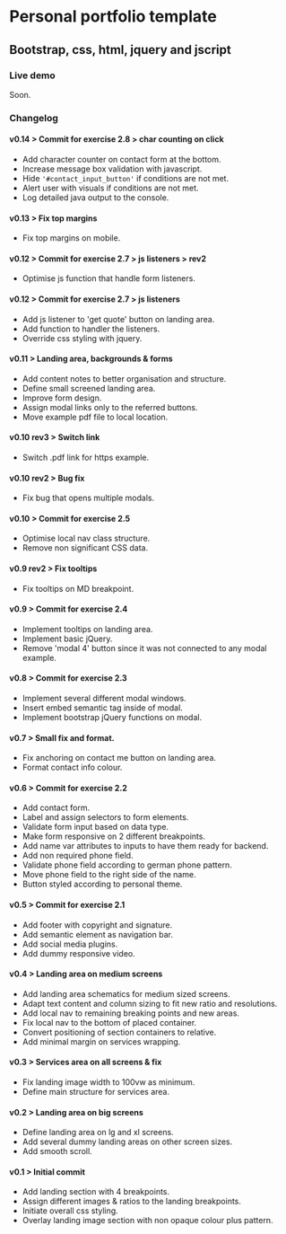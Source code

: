 # Personal portfolio template
## Bootstrap, css, html, jquery and jscript

### Live demo
Soon.

### Changelog

#### v0.14 > Commit for exercise 2.8 > char counting on click
- Add character counter on contact form at the bottom.
- Increase message box validation with javascript.
- Hide `'#contact_input_button'` if conditions are not met.
- Alert user with visuals if conditions are not met.
- Log detailed java output to the console.

#### v0.13 > Fix top margins
- Fix top margins on mobile.

#### v0.12 > Commit for exercise 2.7 > js listeners > rev2
- Optimise js function that handle form listeners.

#### v0.12 > Commit for exercise 2.7 > js listeners
- Add js listener to 'get quote' button on landing area.
- Add function to handler the listeners.
- Override css styling with jquery.

#### v0.11 > Landing area, backgrounds & forms
- Add content notes to better organisation and structure.
- Define small screened landing area.
- Improve form design.
- Assign modal links only to the referred buttons.
- Move example pdf file to local location.

#### v0.10 rev3 > Switch link
- Switch .pdf link for https example.

#### v0.10 rev2 > Bug fix
- Fix bug that opens multiple modals.

#### v0.10 > Commit for exercise 2.5
- Optimise local nav class structure.
- Remove non significant CSS data.

#### v0.9 rev2 > Fix tooltips
- Fix tooltips on MD breakpoint.

#### v0.9 > Commit for exercise 2.4
- Implement tooltips on landing area.
- Implement basic jQuery.
- Remove 'modal 4' button since it was not connected to any modal example.

#### v0.8 > Commit for exercise 2.3
- Implement several different modal windows.
- Insert embed semantic tag inside of modal.
- Implement bootstrap jQuery functions on modal.

#### v0.7 > Small fix and format.
- Fix anchoring on contact me button on landing area.
- Format contact info colour.

#### v0.6 > Commit for exercise 2.2
- Add contact form.
- Label and assign selectors to form elements.
- Validate form input based on data type.
- Make form responsive on 2 different breakpoints.
- Add name var attributes to inputs to have them ready for backend.
- Add non required phone field.
- Validate phone field according to german phone pattern.
- Move phone field to the right side of the name.
- Button styled according to personal theme.

#### v0.5 > Commit for exercise 2.1
- Add footer with copyright and signature.
- Add semantic element as navigation bar.
- Add social media plugins.
- Add dummy responsive video.

#### v0.4 > Landing area on medium screens
- Add landing area schematics for medium sized screens.
- Adapt text content and column sizing to fit new ratio and resolutions.
- Add local nav to remaining breaking points and new areas.
- Fix local nav to the bottom of placed container.
- Convert positioning of section containers to relative.
- Add minimal margin on services wrapping.

#### v0.3 > Services area on all screens & fix
- Fix landing image width to 100vw as minimum.
- Define main structure for services area.

#### v0.2 > Landing area on big screens
- Define landing area on lg and xl screens.
- Add several dummy landing areas on other screen sizes.
- Add smooth scroll.

#### v0.1 > Initial commit
- Add landing section with 4 breakpoints.
- Assign different images & ratios to the landing breakpoints.
- Initiate overall css styling.
- Overlay landing image section with non opaque colour plus pattern.

